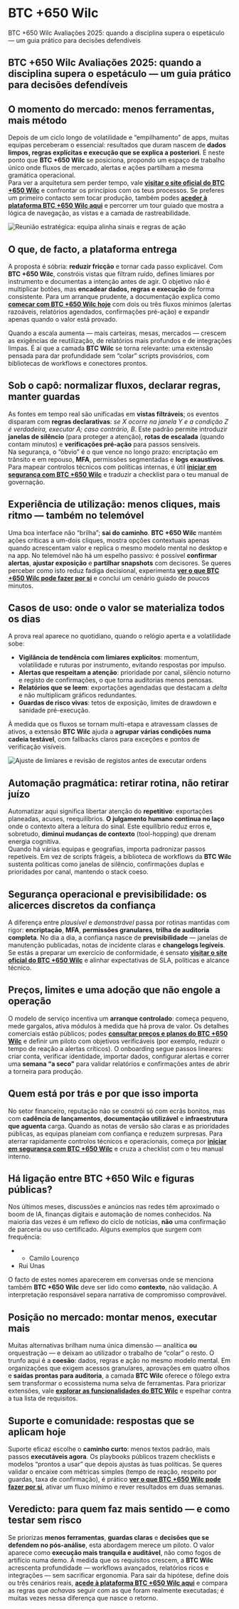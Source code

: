 # BTC +650 Wilc
BTC +650 Wilc Avaliações 2025: quando a disciplina supera o espetáculo — um guia prático para decisões defendíveis
## BTC +650 Wilc Avaliações 2025: quando a disciplina supera o espetáculo — um guia prático para decisões defendíveis

## O momento do mercado: menos ferramentas, mais método
Depois de um ciclo longo de volatilidade e “empilhamento” de apps, muitas equipas perceberam o essencial: resultados que duram nascem de **dados limpos, regras explícitas e execução que se explica a posteriori**. É neste ponto que **BTC +650 Wilc** se posiciona, propondo um espaço de trabalho único onde fluxos de mercado, alertas e ações partilham a mesma gramática operacional.  
Para ver a arquitetura sem perder tempo, vale **[visitar o site oficial do BTC +650 Wilc](https://btc650wilc.pt)** e confrontar os princípios com os teus processos. Se preferes um primeiro contacto sem tocar produção, também podes **[aceder à plataforma BTC +650 Wilc aqui](https://btc650wilc.pt)** e percorrer um tour guiado que mostra a lógica de navegação, as vistas e a camada de rastreabilidade.

![Reunião estratégica: equipa alinha sinais e regras de ação](https://images.pexels.com/photos/3184292/pexels-photo-3184292.jpeg?auto=compress&cs=tinysrgb&w=1170&h=780&dpr=1)

## O que, de facto, a plataforma entrega
A proposta é sóbria: **reduzir fricção** e tornar cada passo explicável. Com **BTC +650 Wilc**, constróis vistas que filtram ruído, defines limiares por instrumento e documentas a intenção antes de agir. O objetivo não é multiplicar botões, mas **encadear dados, regras e execução** de forma consistente. Para um arranque prudente, a documentação explica como **[começar com BTC +650 Wilc hoje](https://btc650wilc.pt)** com dois ou três fluxos mínimos (alertas razoáveis, relatórios agendados, confirmações pré-ação) e expandir apenas quando o valor está provado.

Quando a escala aumenta — mais carteiras, mesas, mercados — crescem as exigências de reutilização, de relatórios mais profundos e de integrações limpas. É aí que a camada **BTC Wilc** se torna relevante: uma extensão pensada para dar profundidade sem “colar” scripts provisórios, com bibliotecas de workflows e conectores prontos.

## Sob o capô: normalizar fluxos, declarar regras, manter guardas
As fontes em tempo real são unificadas em **vistas filtráveis**; os eventos disparam com **regras declarativas**: *se X ocorre na janela Y e a condição Z é verdadeira, executar A; caso contrário, B*. Este padrão permite introduzir **janelas de silêncio** (para proteger a atenção), **rotas de escalada** (quando contam minutos) e **verificações pré-ação** para passos sensíveis.  
Na segurança, o “óbvio” é o que vence no longo prazo: encriptação em trânsito e em repouso, **MFA**, permissões segmentadas e **logs exaustivos**. Para mapear controlos técnicos com políticas internas, é útil **[iniciar em segurança com BTC +650 Wilc](https://btc650wilc.pt)** e traduzir a checklist para o teu manual de governação.

## Experiência de utilização: menos cliques, mais ritmo — também no telemóvel
Uma boa interface não “brilha”; **sai do caminho**. **BTC +650 Wilc** mantém ações críticas a um-dois cliques, mostra opções contextuais apenas quando acrescentam valor e replica o mesmo modelo mental no desktop e na app. No telemóvel não há um espelho passivo: é possível **confirmar alertas**, **ajustar exposição** e **partilhar snapshots** com decisores. Se queres perceber como isto reduz fadiga decisional, experimenta **[ver o que BTC +650 Wilc pode fazer por si](https://btc650wilc.pt)** e conclui um cenário guiado de poucos minutos.

## Casos de uso: onde o valor se materializa todos os dias
A prova real aparece no quotidiano, quando o relógio aperta e a volatilidade sobe:
- **Vigilância de tendência com limiares explícitos**: momentum, volatilidade e ruturas por instrumento, evitando respostas por impulso.  
- **Alertas que respeitam a atenção**: prioridade por canal, silêncio noturno e registo de confirmações, o que torna auditorias menos penosas.  
- **Relatórios que se leem**: exportações agendadas que destacam a *delta* e não multiplicam gráficos redundantes.  
- **Guardas de risco vivas**: tetos de exposição, limites de drawdown e sanidade pré-execução.

À medida que os fluxos se tornam multi-etapa e atravessam classes de ativos, a extensão **BTC Wilc** ajuda a **agrupar várias condições numa cadeia testável**, com fallbacks claros para exceções e pontos de verificação visíveis.

![Ajuste de limiares e revisão de registos antes de executar ordens](https://images.pexels.com/photos/6801873/pexels-photo-6801873.jpeg?auto=compress&cs=tinysrgb&w=1170&h=780&dpr=1)

## Automação pragmática: retirar rotina, não retirar juízo
Automatizar aqui significa libertar atenção do **repetitivo**: exportações planeadas, acuses, reequilíbrios. **O julgamento humano continua no laço** onde o contexto altera a leitura do sinal. Este equilíbrio reduz erros e, sobretudo, **diminui mudanças de contexto** (tool-hopping) que drenam energia cognitiva.  
Quando há várias equipas e geografias, importa padronizar passos repetíveis. Em vez de scripts frágeis, a biblioteca de workflows da **BTC Wilc** sustenta políticas como janelas de silêncio, confirmações duplas e prioridades por canal, mantendo o stack coeso.

## Segurança operacional e previsibilidade: os alicerces discretos da confiança
A diferença entre *plausível* e *demonstrável* passa por rotinas mantidas com rigor: **encriptação**, **MFA**, **permissões granulares**, **trilha de auditoria completa**. No dia a dia, a confiança nasce de **previsibilidade** — janelas de manutenção publicadas, notas de incidente claras e **changelogs legíveis**. Se estás a preparar um exercício de conformidade, é sensato **[visitar o site oficial do BTC +650 Wilc](https://btc650wilc.pt)** e alinhar expectativas de SLA, políticas e alcance técnico.

## Preços, limites e uma adoção que não engole a operação
O modelo de serviço incentiva um **arranque controlado**: começa pequeno, mede gargalos, ativa módulos à medida que há prova de valor. Os detalhes comerciais estão públicos; podes **[consultar preços e planos do BTC +650 Wilc](https://btc650wilc.pt)** e definir um piloto com objetivos verificáveis (por exemplo, reduzir o tempo de reação a alertas críticos). O onboarding segue passos lineares: criar conta, verificar identidade, importar dados, configurar alertas e correr uma **semana “a seco”** para validar relatórios e confirmações antes de abrir a torneira para produção.

## Quem está por trás e por que isso importa
No setor financeiro, reputação não se constrói só com ecrãs bonitos, mas com **cadência de lançamentos**, **documentação utilizável** e **infraestrutura que aguenta** carga. Quando as notas de versão são claras e as prioridades públicas, as equipas planeiam com confiança e reduzem surpresas. Para aterrar rapidamente controlos técnicos e operacionais, começa por **[iniciar em segurança com BTC +650 Wilc](https://btc650wilc.pt)** e cruza a checklist com o teu manual interno.

## Há ligação entre BTC +650 Wilc e figuras públicas?
Nos últimos meses, discussões e anúncios nas redes têm aproximado o boom de IA, finanças digitais e automação de nomes conhecidos. Na maioria das vezes é um reflexo do ciclo de notícias, **não** uma confirmação de parceria ou uso certificado. Alguns exemplos que surgem com frequência:

- - Camilo Lourenço
- Rui Unas

O facto de estes nomes aparecerem em conversas onde se menciona também **BTC +650 Wilc** deve ser lido como **contexto**, não validação. A interpretação responsável separa narrativa de compromisso comprovável.

## Posição no mercado: montar menos, executar mais
Muitas alternativas brilham numa única dimensão — analítica **ou** orquestração — e deixam ao utilizador o trabalho de “colar” o resto. O trunfo aqui é a **coesão**: dados, regras e ação no mesmo modelo mental. Em organizações que exigem acessos granulares, aprovações em quatro olhos e **saídas prontas para auditoria**, a camada **BTC Wilc** oferece o fôlego extra sem transformar o ecossistema numa selva de ferramentas. Para priorizar extensões, vale **[explorar as funcionalidades do BTC Wilc](https://btc650wilc.pt)** e espelhar contra a tua lista de requisitos.

## Suporte e comunidade: respostas que se aplicam hoje
Suporte eficaz escolhe o **caminho curto**: menos textos padrão, mais passos **executáveis agora**. Os playbooks públicos trazem checklists e modelos “prontos a usar” que depois ajustas às tuas políticas. Se queres validar o encaixe com métricas simples (tempo de reação, respeito por guardas, taxa de confirmação), é prático **[ver o que BTC +650 Wilc pode fazer por si](https://btc650wilc.pt)**, ativar um fluxo mínimo e rever resultados em duas semanas.

## Veredicto: para quem faz mais sentido — e como testar sem risco
Se priorizas **menos ferramentas**, **guardas claras** e **decisões que se defendem no pós-análise**, esta abordagem merece um piloto. O valor aparece como **execução mais tranquila e auditável**, não como fogos de artifício numa demo. À medida que os requisitos crescem, a **BTC Wilc** acrescenta profundidade — workflows avançados, relatórios ricos e integrações — sem sacrificar ergonomia. Para sair da hipótese, define dois ou três cenários reais, **[acede à plataforma BTC +650 Wilc aqui](https://btc650wilc.pt)** e compara as regras que *achavas* seguir com as que foram realmente executadas; é muitas vezes nessa diferença que nasce o retorno.
